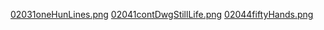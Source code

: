[02031oneHunLines.png](02031oneHunLines.png)
[02041contDwgStillLife.png](02041contDwgStillLife.png)
[02044fiftyHands.png](02044fiftyHands.png)
